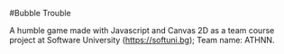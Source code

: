 #Bubble Trouble

A humble game made with Javascript and Canvas 2D as a team course project at Software University (https://softuni.bg);
Team name: ATHNN.
